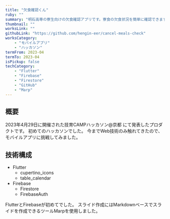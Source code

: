 ```yaml
---
title: "欠食確認くん"
ruby: ""
summary: "明石高専の寮生向けの欠食確認アプリです。寮食の欠食状況を簡単に確認できます。"
thumbnail: ""
worksLink: ""
githubLink: "https://github.com/hengin-eer/cancel-meals-check"
worksCategory:
	- "モバイルアプリ"
	- "ハッカソン"
termFrom: 2023-04
termTo: 2023-04
isPickup: false
techCategory:
	- "Flutter"
	- "Firebase"
	- "Firestore"
	- "GitHub"
	- "Marp"
---
```

## 概要
2023年4月29日に開催された技育CAMPハッカソン@京都 にて発表したプロダクトです。
初めてのハッカソンでした。
今までWeb技術のみ触れてきたので、モバイルアプリに挑戦してみました。

## 技術構成
- Flutter
	- cupertino_icons
	- table_calendar
- Firebase
	- Firestore
	- FirebaseAuth

FlutterとFirebaseが初めてでした。
スライド作成にはMarkdownベースでスライドを作成できるツールMarpを使用しました。
